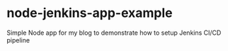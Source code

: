 # node-jenkins-app-example
Simple Node app for my blog to demonstrate how to setup Jenkins CI/CD pipeline
